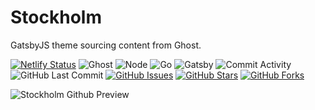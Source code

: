 # Stockholm

GatsbyJS theme sourcing content from Ghost.

[![Netlify Status](https://api.netlify.com/api/v1/badges/efe12261-c4b4-498c-b74a-ba438133c252/deploy-status)](https://app.netlify.com/sites/sleepy-shirley-d61a1e/deploys)
![Ghost](https://img.shields.io/badge/Ghost-^v3.0.0-lightgrey.svg?longCache=true&style=flat-square&logo=ghost&logoColor=white&colorB=656c82&colorA=4c566a)
![Node](https://img.shields.io/badge/NodeJS-v^12.0.0-green.svg?longCache=true&style=flat-square&logo=node.js&logoColor=white&colorB=a3be8c&colorA=4c566a)
![Go](https://img.shields.io/badge/Go-1.14-blue.svg?logo=go&longCache=true&logoColor=white&colorB=88C0D0&style=flat-square&colorA=4c566a)
![Gatsby](https://img.shields.io/badge/Gatsby-v^2.24.0-red.svg?longCache=true&style=flat-square&logo=Gatsby&logoColor=white&colorA=4c566a&colorB=b48ead)
![Commit Activity](https://img.shields.io/github/commit-activity/month/toddbirchard/stockholm?style=flat-square&colorB=ebcb8b&colorA=4c566a&logo=GitHub)
![GitHub Last Commit](https://img.shields.io/github/last-commit/google/skia.svg?style=flat-square&colorA=4c566a&colorB=a3be8c&logo=GitHub)
[![GitHub Issues](https://img.shields.io/github/issues/toddbirchard/stockholm.svg?style=flat-square&colorB=ebcb8b&colorA=4c566a&logo=GitHub)](https://github.com/toddbirchard/stockholm/issues)
[![GitHub Stars](https://img.shields.io/github/stars/toddbirchard/stockholm.svg?style=flat-square&colorB=ebcb8b&colorA=4c566a&logo=GitHub)](https://github.com/toddbirchard/stockholm/stargazers)
[![GitHub Forks](https://img.shields.io/github/forks/toddbirchard/stockholm.svg?style=flat-square&colorA=4c566a&colorB=ebcb8b&logo=GitHub)](https://github.com/toddbirchard/stockholm/network)

![Stockholm Github Preview](https://github.com/toddbirchard/stockholm/blob/master/.github/stockholm_2021@2x.jpg)
